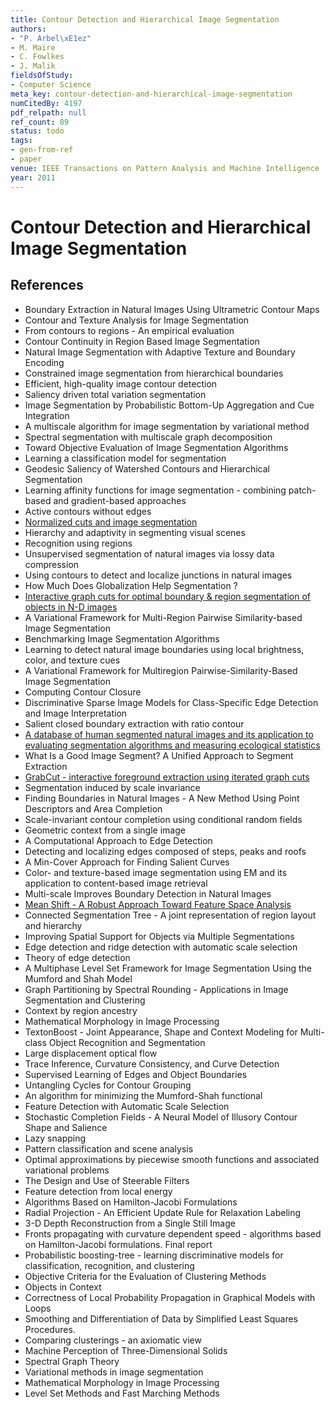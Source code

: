 ```yaml
---
title: Contour Detection and Hierarchical Image Segmentation
authors:
- "P. Arbel\xE1ez"
- M. Maire
- C. Fowlkes
- J. Malik
fieldsOfStudy:
- Computer Science
meta_key: contour-detection-and-hierarchical-image-segmentation
numCitedBy: 4197
pdf_relpath: null
ref_count: 89
status: todo
tags:
- gen-from-ref
- paper
venue: IEEE Transactions on Pattern Analysis and Machine Intelligence
year: 2011
---
```


# Contour Detection and Hierarchical Image Segmentation

## References

- Boundary Extraction in Natural Images Using Ultrametric Contour Maps
- Contour and Texture Analysis for Image Segmentation
- From contours to regions - An empirical evaluation
- Contour Continuity in Region Based Image Segmentation
- Natural Image Segmentation with Adaptive Texture and Boundary Encoding
- Constrained image segmentation from hierarchical boundaries
- Efficient, high-quality image contour detection
- Saliency driven total variation segmentation
- Image Segmentation by Probabilistic Bottom-Up Aggregation and Cue Integration
- A multiscale algorithm for image segmentation by variational method
- Spectral segmentation with multiscale graph decomposition
- Toward Objective Evaluation of Image Segmentation Algorithms
- Learning a classification model for segmentation
- Geodesic Saliency of Watershed Contours and Hierarchical Segmentation
- Learning affinity functions for image segmentation - combining patch-based and gradient-based approaches
- Active contours without edges
- [Normalized cuts and image segmentation](./normalized-cuts-and-image-segmentation.md)
- Hierarchy and adaptivity in segmenting visual scenes
- Recognition using regions
- Unsupervised segmentation of natural images via lossy data compression
- Using contours to detect and localize junctions in natural images
- How Much Does Globalization Help Segmentation ?
- [Interactive graph cuts for optimal boundary & region segmentation of objects in N-D images](./interactive-graph-cuts-for-optimal-boundary-region-segmentation-of-objects-in-n-d-images.md)
- A Variational Framework for Multi-Region Pairwise Similarity-based Image Segmentation
- Benchmarking Image Segmentation Algorithms
- Learning to detect natural image boundaries using local brightness, color, and texture cues
- A Variational Framework for Multiregion Pairwise-Similarity-Based Image Segmentation
- Computing Contour Closure
- Discriminative Sparse Image Models for Class-Specific Edge Detection and Image Interpretation
- Salient closed boundary extraction with ratio contour
- [A database of human segmented natural images and its application to evaluating segmentation algorithms and measuring ecological statistics](./a-database-of-human-segmented-natural-images-and-its-application-to-evaluating-segmentation-algorithms-and-measuring-ecological-statistics.md)
- What Is a Good Image Segment? A Unified Approach to Segment Extraction
- [GrabCut - interactive foreground extraction using iterated graph cuts](./grabcut-interactive-foreground-extraction-using-iterated-graph-cuts.md)
- Segmentation induced by scale invariance
- Finding Boundaries in Natural Images - A New Method Using Point Descriptors and Area Completion
- Scale-invariant contour completion using conditional random fields
- Geometric context from a single image
- A Computational Approach to Edge Detection
- Detecting and localizing edges composed of steps, peaks and roofs
- A Min-Cover Approach for Finding Salient Curves
- Color- and texture-based image segmentation using EM and its application to content-based image retrieval
- Multi-scale Improves Boundary Detection in Natural Images
- [Mean Shift - A Robust Approach Toward Feature Space Analysis](./mean-shift-a-robust-approach-toward-feature-space-analysis.md)
- Connected Segmentation Tree - A joint representation of region layout and hierarchy
- Improving Spatial Support for Objects via Multiple Segmentations
- Edge detection and ridge detection with automatic scale selection
- Theory of edge detection
- A Multiphase Level Set Framework for Image Segmentation Using the Mumford and Shah Model
- Graph Partitioning by Spectral Rounding - Applications in Image Segmentation and Clustering
- Context by region ancestry
- Mathematical Morphology in Image Processing
- TextonBoost - Joint Appearance, Shape and Context Modeling for Multi-class Object Recognition and Segmentation
- Large displacement optical flow
- Trace Inference, Curvature Consistency, and Curve Detection
- Supervised Learning of Edges and Object Boundaries
- Untangling Cycles for Contour Grouping
- An algorithm for minimizing the Mumford-Shah functional
- Feature Detection with Automatic Scale Selection
- Stochastic Completion Fields - A Neural Model of Illusory Contour Shape and Salience
- Lazy snapping
- Pattern classification and scene analysis
- Optimal approximations by piecewise smooth functions and associated variational problems
- The Design and Use of Steerable Filters
- Feature detection from local energy
- Algorithms Based on Hamilton-Jacobi Formulations
- Radial Projection - An Efficient Update Rule for Relaxation Labeling
- 3-D Depth Reconstruction from a Single Still Image
- Fronts propagating with curvature dependent speed - algorithms based on Hamilton-Jacobi formulations. Final report
- Probabilistic boosting-tree - learning discriminative models for classification, recognition, and clustering
- Objective Criteria for the Evaluation of Clustering Methods
- Objects in Context
- Correctness of Local Probability Propagation in Graphical Models with Loops
- Smoothing and Differentiation of Data by Simplified Least Squares Procedures.
- Comparing clusterings - an axiomatic view
- Machine Perception of Three-Dimensional Solids
- Spectral Graph Theory
- Variational methods in image segmentation
- Mathematical Morphology in Image Processing
- Level Set Methods and Fast Marching Methods
